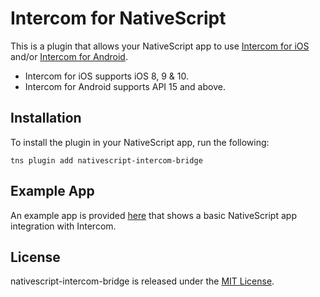 # Intercom for NativeScript

This is a plugin that allows your NativeScript app to use [Intercom for iOS](https://github.com/intercom/intercom-ios) and/or [Intercom for Android](https://github.com/intercom/intercom-android).

* Intercom for iOS supports iOS 8, 9 & 10.
* Intercom for Android supports API 15 and above.

## Installation

To install the plugin in your NativeScript app, run the following:
```script
tns plugin add nativescript-intercom-bridge
```

## Example App

An example app is provided [here](https://github.com/aemr3/nativescript-intercom-bridge/tree/master/demo) that shows a basic NativeScript app integration with Intercom.

## License

nativescript-intercom-bridge is released under the [MIT License](http://www.opensource.org/licenses/MIT).
